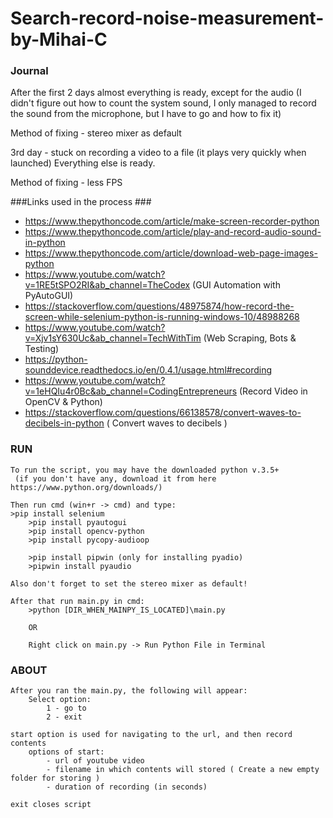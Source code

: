 # Search-record-noise-measurement-by-Mihai-C

### Journal ###
After the first 2 days almost everything is ready, except for the audio 
 (I didn't figure out how to count the system sound,
 I only managed to record the sound from the microphone, 
 but I have to go and how to fix it)

 Method of fixing  - stereo mixer as default

 3rd day - stuck on recording a video to a file (it plays very quickly when launched)
 Everything else is ready.

 Method of fixing - less FPS 


###Links used in the process ###

- https://www.thepythoncode.com/article/make-screen-recorder-python
- https://www.thepythoncode.com/article/play-and-record-audio-sound-in-python
- https://www.thepythoncode.com/article/download-web-page-images-python
- https://www.youtube.com/watch?v=1RE5tSPO2RI&ab_channel=TheCodex (GUI Automation with PyAutoGUI)
- https://stackoverflow.com/questions/48975874/how-record-the-screen-while-selenium-python-is-running-windows-10/48988268
- https://www.youtube.com/watch?v=Xjv1sY630Uc&ab_channel=TechWithTim (Web Scraping, Bots & Testing)
- https://python-sounddevice.readthedocs.io/en/0.4.1/usage.html#recording
- https://www.youtube.com/watch?v=1eHQIu4r0Bc&ab_channel=CodingEntrepreneurs (Record Video in OpenCV & Python)
- https://stackoverflow.com/questions/66138578/convert-waves-to-decibels-in-python ( Convert waves to decibels )


### RUN ###
	To run the script, you may have the downloaded python v.3.5+
     (if you don't have any, download it from here https://www.python.org/downloads/)

	Then run cmd (win+r -> cmd) and type:
	>pip install selenium
        >pip install pyautogui
        >pip install opencv-python
        >pip install pycopy-audioop

        >pip install pipwin (only for installing pyadio)
        >pipwin install pyaudio

	Also don't forget to set the stereo mixer as default!

	After that run main.py in cmd:
		>python [DIR_WHEN_MAINPY_IS_LOCATED]\main.py

        OR 

        Right click on main.py -> Run Python File in Terminal

### ABOUT ###
    After you ran the main.py, the following will appear:
        Select option:    
            1 - go to
            2 - exit

    start option is used for navigating to the url, and then record contents
        options of start:
            - url of youtube video
            - filename in which contents will stored ( Create a new empty folder for storing )
            - duration of recording (in seconds)

    exit closes script
